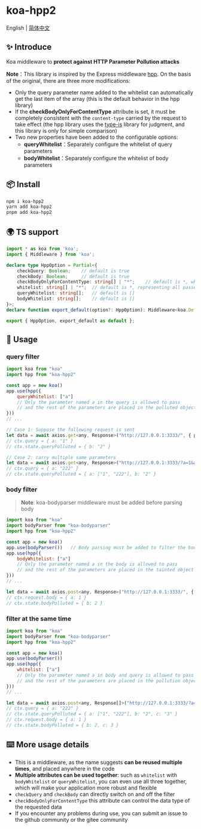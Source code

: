 # koa-hpp2

English | [简体中文](./README-zh.md)

## ✨ Introduce

Koa middleware to **protect against HTTP Parameter Pollution attacks**

**Note**：This library is inspired by the Express middleware [hpp](https://www.npmjs.com/package/hpp). On the basis of the original, there are three more modifications:

-   Only the query parameter name added to the whitelist can automatically get the last item of the array (this is the default behavior in the hpp library)
-   If the **checkBodyOnlyForContentType** attribute is set, it must be completely consistent with the `content-type` carried by the request to take effect (the hpp library uses the [type-is](https://www.npmjs.com/package/type-is) library for judgment, and this library is only for simple comparison)
-   Two new properties have been added to the configurable options:
    -   **queryWhitelist**：Separately configure the whitelist of query parameters
    -   **bodyWhitelist**：Separately configure the whitelist of body parameters



## 📦 Install

```bash
npm i koa-hpp2
yarn add koa-hpp2
pnpm add koa-hpp2
```



## 🌍 TS support

```ts
import * as koa from 'koa';
import { Middleware } from 'koa';

declare type HppOption = Partial<{
    checkQuery: Boolean;	// default is true
    checkBody: Boolean;		// default is true
    checkBodyOnlyForContentType: string[] | "*";	// default is *, which means that any request data type is passed
    whitelist: string[] | "*";	// default is *, representing all passed
    queryWhitelist: string[];	// default is []
    bodyWhitelist: string[];	// default is []
}>;
declare function export_default(option?: HppOption): Middleware<koa.DefaultState, koa.DefaultContext, any>;

export { HppOption, export_default as default };
```



## 🔨 Usage

### query filter

```js
import koa from "koa"
import hpp from "koa-hpp2"

const app = new koa()
app.use(hpp({
    queryWhitelist: ["a"]  
    // Only the parameter named a in the query is allowed to pass
    // and the rest of the parameters are placed in the polluted object
}))
// ...
```

```js
// Case 1: Suppose the following request is sent
let data = await axios.get<any, Response>("http://127.0.0.1:3333/", { params: { a: 1, b: 2 } })
// ctx.query = { a: "1" }
// ctx.state.queryPolluted = { b: "2" }
```

```js
// Case 2: carry multiple same parameters
let data = await axios.get<any, Response>("http://127.0.0.1:3333/?a=1&a=222&b=2")
// ctx.query = { a: "222" }
// ctx.state.queryPolluted = { a: ["1", "222"], b: "2" }
```

### body filter

>   **Note**: koa-bodyparser middleware must be added before parsing body

```js
import koa from "koa"
import bodyParser from "koa-bodyparser"
import hpp from "koa-hpp2"

const app = new koa()
app.use(bodyParser())	// Body parsing must be added to filter the body
app.use(hpp({
    bodyWhitelist: ["a"]  
    // Only the parameter named a in the body is allowed to pass
    // and the rest of the parameters are placed in the tainted object
}))
// ...
```

```js
let data = await axios.post<any, Response>("http://127.0.0.1:3333/", { a: 1, b: 2 })
// ctx.request.body = { a: 1 }
// ctx.state.bodyPolluted = { b: 2 }
```

### filter at the same time

```js
import koa from "koa"
import bodyParser from "koa-bodyparser"
import hpp from "koa-hpp2"

const app = new koa()
app.use(bodyParser())
app.use(hpp({
    whitelist: ["a"]  
    // Only the parameter named a in body and query is allowed to pass
    // and the rest of the parameters are placed in the pollution object
}))
// ...
```

```js
let data = await axios.post<any, Response[]>("http://127.0.0.1:3333/?a=1&a=222&b=2", { a: 1, b: 2, c: 3 })
// ctx.query = { a: "222" }
// ctx.state.queryPolluted = { a: ["1", "222"], b: "2", c: "3" }
// ctx.request.body = { a: 1 }
// ctx.state.bodyPolluted = { b: 2, c: 3 }
```



## ⌨️ More usage details

-   This is a middleware, as the name suggests **can be reused multiple times**, and placed anywhere in the code
-   **Multiple attributes can be used together**: such as `whitelist` with `bodyWhitelist` or `queryWhitelist`, you can even use all three together, which will make your application more robust and flexible
-   `checkQuery` and `checkBody` can directly switch on and off the filter
-   `checkBodyOnlyForContentType` this attribute can control the data type of the requested data
-   If you encounter any problems during use, you can submit an issue to the github community or the gitee community











